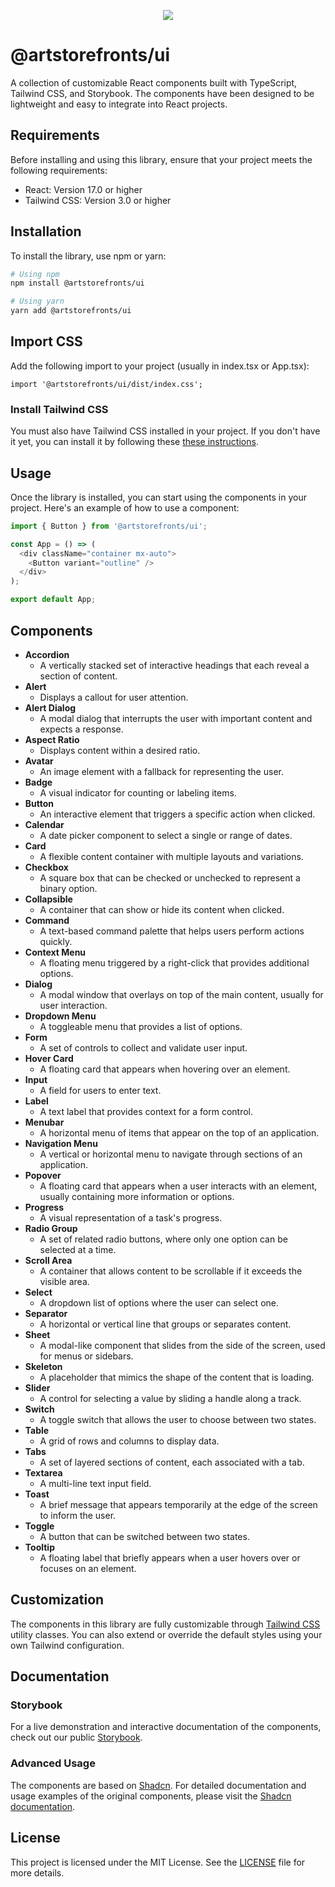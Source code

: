 <p align="center" width="100%">
  <img src="https://i.imgur.com/p53fPWg.png" />
</p>

# @artstorefronts/ui

A collection of customizable React components built with TypeScript, Tailwind CSS, and Storybook. The components have been designed to be lightweight and easy to integrate into React projects.

## Requirements

Before installing and using this library, ensure that your project meets the following requirements:

- React: Version 17.0 or higher
- Tailwind CSS: Version 3.0 or higher

## Installation

To install the library, use npm or yarn:

```bash
# Using npm
npm install @artstorefronts/ui

# Using yarn
yarn add @artstorefronts/ui
```

## Import CSS

Add the following import to your project (usually in index.tsx or App.tsx):

```
import '@artstorefronts/ui/dist/index.css';
```

### Install Tailwind CSS

You must also have Tailwind CSS installed in your project. If you don't have it yet, you can install it by following these [these instructions](https://tailwindcss.com/docs/installation).

## Usage

Once the library is installed, you can start using the components in your project. Here's an example of how to use a component:

```javascript
import { Button } from '@artstorefronts/ui';

const App = () => (
  <div className="container mx-auto">
    <Button variant="outline" />
  </div>
);

export default App;
```

## Components

- **Accordion**
  - A vertically stacked set of interactive headings that each reveal a section of content.
- **Alert**
  - Displays a callout for user attention.
- **Alert Dialog**
  - A modal dialog that interrupts the user with important content and expects a response.
- **Aspect Ratio**
  - Displays content within a desired ratio.
- **Avatar**
  - An image element with a fallback for representing the user.
- **Badge**
  - A visual indicator for counting or labeling items.
- **Button**
  - An interactive element that triggers a specific action when clicked.
- **Calendar**
  - A date picker component to select a single or range of dates.
- **Card**
  - A flexible content container with multiple layouts and variations.
- **Checkbox**
  - A square box that can be checked or unchecked to represent a binary option.
- **Collapsible**
  - A container that can show or hide its content when clicked.
- **Command**
  - A text-based command palette that helps users perform actions quickly.
- **Context Menu**
  - A floating menu triggered by a right-click that provides additional options.
- **Dialog**
  - A modal window that overlays on top of the main content, usually for user interaction.
- **Dropdown Menu**
  - A toggleable menu that provides a list of options.
- **Form**
  - A set of controls to collect and validate user input.
- **Hover Card**
  - A floating card that appears when hovering over an element.
- **Input**
  - A field for users to enter text.
- **Label**
  - A text label that provides context for a form control.
- **Menubar**
  - A horizontal menu of items that appear on the top of an application.
- **Navigation Menu**
  - A vertical or horizontal menu to navigate through sections of an application.
- **Popover**
  - A floating card that appears when a user interacts with an element, usually containing more information or options.
- **Progress**
  - A visual representation of a task's progress.
- **Radio Group**
  - A set of related radio buttons, where only one option can be selected at a time.
- **Scroll Area**
  - A container that allows content to be scrollable if it exceeds the visible area.
- **Select**
  - A dropdown list of options where the user can select one.
- **Separator**
  - A horizontal or vertical line that groups or separates content.
- **Sheet**
  - A modal-like component that slides from the side of the screen, used for menus or sidebars.
- **Skeleton**
  - A placeholder that mimics the shape of the content that is loading.
- **Slider**
  - A control for selecting a value by sliding a handle along a track.
- **Switch**
  - A toggle switch that allows the user to choose between two states.
- **Table**
  - A grid of rows and columns to display data.
- **Tabs**
  - A set of layered sections of content, each associated with a tab.
- **Textarea**
  - A multi-line text input field.
- **Toast**
  - A brief message that appears temporarily at the edge of the screen to inform the user.
- **Toggle**
  - A button that can be switched between two states.
- **Tooltip**
  - A floating label that briefly appears when a user hovers over or focuses on an element.

## Customization

The components in this library are fully customizable through [Tailwind CSS](https://tailwindcss.com/docs) utility classes. You can also extend or override the default styles using your own Tailwind configuration.

## Documentation

### Storybook

For a live demonstration and interactive documentation of the components, check out our public [Storybook](https://art-storefronts.github.io/artstorefronts-ui).

### Advanced Usage

The components are based on [Shadcn](https://ui.shadcn.com). For detailed documentation and usage examples of the original components, please visit the [Shadcn documentation](https://ui.shadcn.com/docs).

## License

This project is licensed under the MIT License. See the [LICENSE](LICENSE.md) file for more details.
